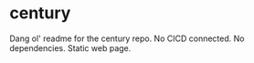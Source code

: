 # century

Dang ol' readme for the century repo. No CICD connected. No dependencies. Static web page.